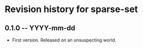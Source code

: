 # Revision history for sparse-set

## 0.1.0 -- YYYY-mm-dd

* First version. Released on an unsuspecting world.
